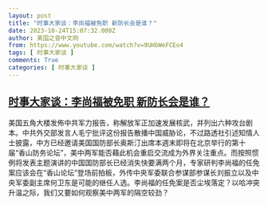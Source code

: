 ```yaml
---
layout: post
title: "时事大家谈：李尚福被免职 新防长会是谁？"
date: 2023-10-24T15:07:32.000Z
author: 美国之音中文网
from: https://www.youtube.com/watch?v=9UHbWeFCEo4
tags: [ 时事大家谈 ]
comments: True
categories: [ 时事大家谈 ]
---
```

<!--1698160052000-->
[时事大家谈：李尚福被免职 新防长会是谁？](https://www.youtube.com/watch?v=9UHbWeFCEo4)
------

<div>
美国五角大楼发佈中共军力报告，称解放军正加速发展核武，并列出六种攻台剧本。中共外交部发言人毛宁批评这份报告散播中国威胁论，不过路透社引述知情人士披露，中方已经邀请美国国防部长奥斯汀出席本週末即将在北京举行的第十届“香山防务论坛”，美中两军能否藉此机会重启交流成为外界关注重点。而按照惯例将发表主题演讲的中国国防部长已经消失快要满两个月，专家研判李尚福的任免案应该会在“香山论坛”登场前拍板，外传中央军委联合参谋部参谋长刘振立以及中央军委副主席何卫东是可能的继任人选。李尚福的任免案是否尘埃落定？以哈冲突升温之际，我们又要如何观察美中两军的隔空较劲？
</div>
